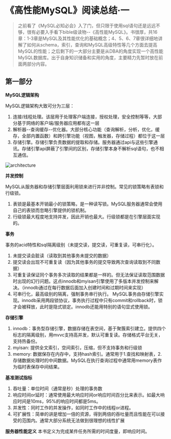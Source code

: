 # 《高性能MySQL》阅读总结·一
> 之前看了《MySQL必知必会》入了门，但只限于使用sql语句还是远远不够，很有必要入手看下bible级读物--《高性能MySQL》。书很厚，共16章：1-3章是MySQL及其性能优化的基础概念；4、5、6、7章很详细地讲解了如何从schema，索引，查询和MySQL高级特性等几个方面去提高MySQL的性能；之后剩下的一大部分主要是从DBA的角度实现一个高性能MySQL数据库。出于自身知识储备和实用的角度，主要精力先暂时放在前面两部分内容。

## 第一部分 

**MySQL逻辑架构** 

MySQL逻辑架构大致可分为三层：
1. 连接/线程处理。该层用于处理客户端连接，授权处理，安全控制等等，大部分基于网络的客户端/服务器应用都有这一层
2. 解析器--查询缓存--优化器。大部分核心功能（查询解析，分析，优化，缓存，全部内置函数）和跨引擎功能（视图，触发器，存储过程）都位于这一层
3. 存储引擎。存储引擎负责数据的提取和存储。服务器通过api与这些引擎通讯。存储引擎api屏蔽了引擎间的区别，存储引擎本身不解析sql语句，也不相互通信。

![architecture](https://pic002.cnblogs.com/images/2012/152332/2012031510324452.png)

**并发控制** 

MySQL从服务器和存储引擎层面利用锁来进行并非控制。常见的锁策略有表锁和行级锁。
1. 表锁是最基本开销最小的锁策略，是一种读写锁。MySQL服务器通常会使用自己的表锁而忽略引擎提供的锁机制。
2. 行级锁最大程度地支持并发，因此开销也最大。行级锁都是在引擎层面实现的。

**事务** 

事务的acid特性和sql隔离级别（未提交读，提交读，可重复读，可串行化）。
1. 未提交读会脏读（读取到其他事务未提交的数据）
2. 提交读会出现不可重复读（因为其他事务的提交导致两次查询读取到不同数据）
3. 可重复读保证同个事务多次读取的结果都是一样的。但无法保证读取范围数据时出现的幻行问题。这点innodb和myisan引擎使用了多版本并发控制来解决。（innodb通过在每行数据后面加入创建时间和过期时间来实现）
4. 可串行化，最高级别的隔离，强制事务串行执行。
MySQL事务由存储引擎实现。innodb采用两段锁协议，事务执行过程中只有commit和rollback时，锁才会被释放，此时是隐式锁定。innodb还能用特别的语句显式使用锁。

**存储引擎** 
1. innodb：事务型存储引擎，数据存储在表空间，基于聚簇索引建立。提供四个标志的隔离级别，用mvvc支持高并发，默认可重复读。存储格式平台无关，支持热备份。
2. myisan: 提供全文索引，空间索引，压缩，但不支持事务和行级锁
3. memory: 数据保存在内存中，支持hash索引。通常用于1.查找和映射表，2.存储数据处理时的中间数据。MySQL在执行查询过程中通常用memory表作为临时表保存中间结果。

**基准测试指标** 
1. 吞吐量：单位时间（通常是秒）处理的事务数
2. 响应时间or延时：通常使用最大响应时间or响应时间百分比来表示。如最大响应时间是10ms，95%的响应时间都是5ms。
3. 并发性：同时工作的并发操作，如同时工作中的线程or进程。
4. 可扩展性：简单的讲是增加一倍的资源，得到两倍的吞吐量而且性能在可以接受的范围内。通常大部分系统无法做到很理想的线性扩展

**服务器性能定义** 
本书定义为完成某件任务所需的时间度量，即响应时间。
